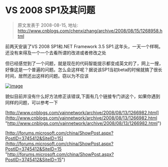 # VS 2008 SP1及其问题 
> 原文发表于 2008-08-15, 地址: http://www.cnblogs.com/chenxizhang/archive/2008/08/15/1268958.html 


前两天安装了VS 2008 SP1和.NET Framework 3.5 SP1.这年头，一天一个样啊。还没有来得及一个一个去看所谓的改进或者修改之处

 但已经感觉到了一个问题，就是现在的代码智能提示都变成英文的了，网上一搜，好像这是一个普遍的问题。怎么会这样呢？据说该SP1当初beta的时候就搞了很长时间，居然还出这样的问题。窃以为不应该

 [![image](http://www.cnblogs.com/images/cnblogs_com/chenxizhang/WindowsLiveWriter/VS2008SP1_11E7A/image_thumb.png)](http://www.cnblogs.com/images/cnblogs_com/chenxizhang/WindowsLiveWriter/VS2008SP1_11E7A/image_2.png) 

 貌似目前并没有什么好方法修正该错误,下面有几个链接专门讲这个，如果你遇到同样的问题，可以参考一下

 [http://www.cnblogs.com/vainnetwork/archive/2008/08/13/1266982.html](http://www.cnblogs.com/vainnetwork/archive/2008/08/13/1266982.html "http://www.cnblogs.com/vainnetwork/archive/2008/08/13/1266982.html")

 [http://forums.microsoft.com/china/ShowPost.aspx?PostID=3745412&SiteID=15](http://forums.microsoft.com/china/ShowPost.aspx?PostID=3745412&SiteID=15 "http://forums.microsoft.com/china/ShowPost.aspx?PostID=3745412&SiteID=15")

